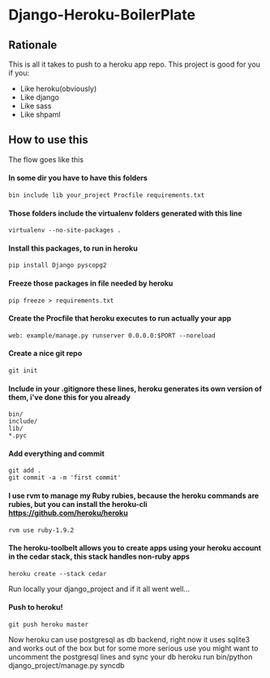 # Django-Heroku-BoilerPlate

## Rationale
This is all it takes to push to a heroku app repo.
This project is good for you if you:
- Like heroku(obviously)
- Like django
- Like sass
- Like shpaml

## How to use this
The flow goes like this

#### In some dir you have to have this folders
    bin include lib your_project Procfile requirements.txt

#### Those folders include the virtualenv folders generated with this line
    virtualenv --no-site-packages .

#### Install this packages, to run in heroku
    pip install Django pyscopg2

#### Freeze those packages in file needed by heroku
    pip freeze > requirements.txt

#### Create the Procfile that heroku executes to run actually your app
    web: example/manage.py runserver 0.0.0.0:$PORT --noreload

#### Create a nice git repo
    git init

#### Include in your .gitignore these lines, heroku generates its own version of them, i've done this for you already
    bin/
    include/
    lib/
    *.pyc

#### Add everything and commit
    git add .
    git commit -a -m 'first commit'

#### I use rvm to manage my Ruby rubies, because the heroku commands are rubies, but you can install the heroku-cli https://github.com/heroku/heroku
    rvm use ruby-1.9.2

#### The heroku-toolbelt allows you to create apps using your heroku account in the cedar stack, this stack handles non-ruby apps
    heroku create --stack cedar

Run locally your django_project and if it all went well...

#### Push to heroku!
    git push heroku master

Now heroku can use postgresql as db backend, right now it uses sqlite3 and works out of the box
but for some more serious use you might want to uncomment the postgresql lines and sync your db
    heroku run bin/python django_project/manage.py syncdb

